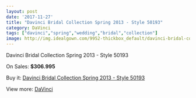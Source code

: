 ```yaml
---
layout: post
date: '2017-11-27'
title: "Davinci Bridal Collection Spring 2013 - Style 50193"
category: DaVinci
tags: ["davinci","spring","wedding","bridal","collection"]
image: http://img.idealgown.com/9952-thickbox_default/davinci-bridal-collection-spring-2013-style-50193.jpg
---
```

Davinci Bridal Collection Spring 2013 - Style 50193

On Sales: **$306.995**
<a href="https://www.idealgown.com/en/davinci/4110-davinci-bridal-collection-spring-2013-style-50193.html"><amp-img layout="responsive" width="600" height="600" src="//img.idealgown.com/9952-thickbox_default/davinci-bridal-collection-spring-2013-style-50193.jpg" alt="Davinci Bridal Collection Spring 2013 - Style 50193 0" /></a>
<a href="https://www.idealgown.com/en/davinci/4110-davinci-bridal-collection-spring-2013-style-50193.html"><amp-img layout="responsive" width="600" height="600" src="//img.idealgown.com/9954-thickbox_default/davinci-bridal-collection-spring-2013-style-50193.jpg" alt="Davinci Bridal Collection Spring 2013 - Style 50193 1" /></a>
<a href="https://www.idealgown.com/en/davinci/4110-davinci-bridal-collection-spring-2013-style-50193.html"><amp-img layout="responsive" width="600" height="600" src="//img.idealgown.com/9953-thickbox_default/davinci-bridal-collection-spring-2013-style-50193.jpg" alt="Davinci Bridal Collection Spring 2013 - Style 50193 2" /></a>

Buy it: [Davinci Bridal Collection Spring 2013 - Style 50193](https://www.idealgown.com/en/davinci/4110-davinci-bridal-collection-spring-2013-style-50193.html "Davinci Bridal Collection Spring 2013 - Style 50193")

View more: [DaVinci](https://www.idealgown.com/en/48-davinci "DaVinci")